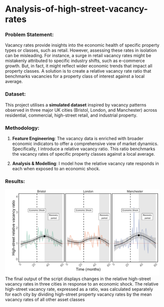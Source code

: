 # Analysis-of-high-street-vacancy-rates

### Problem Statement:
Vacancy rates provide insights into the economic health of specific property types or classes, such as retail. However, assessing these rates in isolation can be misleading. For instance, a surge in retail vacancy rates might be mistakenly attributed to specific industry shifts, such as e-commerce growth. But, in fact, it might reflect wider economic trends that impact all property classes. A solution is to create a relative vacancy rate ratio that benchmarks vacancies for a property class of interest against a local average.

### Dataset:
This project utilises a **simulated dataset** inspired by vacancy patterns observed in three major UK cities (Bristol, London, and Manchester) across  residential, commercial, high-street retail, and industrial property.

### Methodology:

1. **Feature Engineering**: The vacancy data is enriched with broader economic indicators to offer a comprehensive view of market dynamics. Specifically, I introduce a relative vacancy ratio. This ratio benchmarks the vacancy rates of specific property classes against a local average.

3. **Analysis & Modelling**: I model how the relative vacancy rate responds in each when exposed to an economic shock.

### Results:

![Final Plot](final_plot.png)
The final output of the script displays changes in the relative high-street vacancy rates in three cities in response to an economic shock. The relative high-street vacancy rate, expressed as a ratio, was calculated separately for each city by dividing high-street property vacancy rates by the mean vacancy rates of all other asset classes
